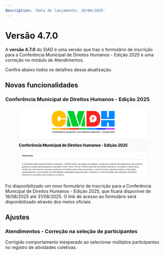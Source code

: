 ```yaml
---
description: 'Data de lançamento: 18/08/2025'
---
```


# Versão 4.7.0

A **versão 4.7.0** do SIAD é uma versão que traz o formulário de inscrição para a Conferência Municipal de Direitos Humanos - Edição 2025 e uma correção no módulo de Atendimentos.

Confira abaixo todos os detalhes dessa atualização.

## Novas funcionalidades

### Conferência Municipal de Direitos Humanos - Edição 2025

<figure><img src="../../.gitbook/assets/image (190).png" alt=""><figcaption></figcaption></figure>

Foi disponibilizado um novo formulário de inscrição para a Conferência Municipal de Direitos Humanos - Edição 2025, que ficará disponível de 18/08/2025 até 31/08/2025. O link de acesso ao formulário será disponibilizado através dos meios oficiais.

## Ajustes

### Atendimentos - Correção na seleção de participantes

Corrigido comportamento inesperado ao selecionar múltiplos participantes no registro de atividades coletivas.
